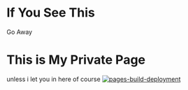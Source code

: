 # If You See This
Go Away
# This is My Private Page
unless i let you in here of course
[![pages-build-deployment](https://github.com/s1rdev10us/s1rdev10us.github.io/actions/workflows/pages/pages-build-deployment/badge.svg)](https://github.com/s1rdev10us/s1rdev10us.github.io/actions/workflows/pages/pages-build-deployment)
